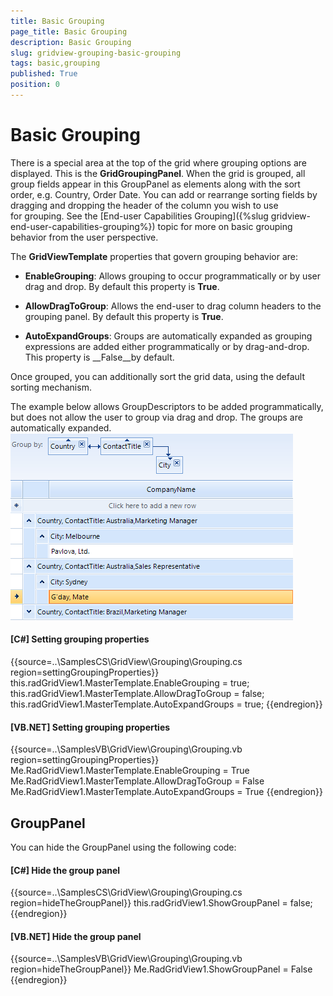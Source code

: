 ```yaml
---
title: Basic Grouping
page_title: Basic Grouping
description: Basic Grouping
slug: gridview-grouping-basic-grouping
tags: basic,grouping
published: True
position: 0
---
```


# Basic Grouping



There is a special area at the top of the grid where grouping options are displayed. This is the __GridGroupingPanel__. When the grid
      is grouped, all group fields appear in this GroupPanel as elements along with the sort order, e.g. Country, Order Date. You can add or rearrange sorting fields by 
      dragging and dropping the header of the column you wish to use for grouping.
      See the [End-user Capabilities Grouping]({%slug gridview-end-user-capabilities-grouping%}) topic 
      for more on basic grouping behavior from the user perspective.

The __GridViewTemplate__ properties that govern grouping behavior are:

* __EnableGrouping__: Allows grouping to occur programmatically or by user drag and drop. By default this property is __True__.

* __AllowDragToGroup__: Allows the end-user to drag column headers to the grouping panel. By default this property is __True__.

* __AutoExpandGroups__: Groups are automatically expanded as grouping expressions are added either programmatically or by drag-and-drop. This property is __False__by default.

Once grouped, you can additionally sort the grid data, using the default sorting mechanism.

The example below allows GroupDescriptors to be added programmatically, but does not allow the user to group via drag and drop. The groups are automatically expanded.![gridview-grouping-basic-grouping 001](images/gridview-grouping-basic-grouping001.png)

#### __[C#] Setting grouping properties__

{{source=..\SamplesCS\GridView\Grouping\Grouping.cs region=settingGroupingProperties}}
	            this.radGridView1.MasterTemplate.EnableGrouping = true;
	            this.radGridView1.MasterTemplate.AllowDragToGroup = false;
	            this.radGridView1.MasterTemplate.AutoExpandGroups = true;
	{{endregion}}



#### __[VB.NET] Setting grouping properties__

{{source=..\SamplesVB\GridView\Grouping\Grouping.vb region=settingGroupingProperties}}
	        Me.RadGridView1.MasterTemplate.EnableGrouping = True
	        Me.RadGridView1.MasterTemplate.AllowDragToGroup = False
	        Me.RadGridView1.MasterTemplate.AutoExpandGroups = True
	{{endregion}}



## GroupPanel

You can hide the GroupPanel using the following code:

#### __[C#] Hide the group panel__

{{source=..\SamplesCS\GridView\Grouping\Grouping.cs region=hideTheGroupPanel}}
	            this.radGridView1.ShowGroupPanel = false;
	{{endregion}}



#### __[VB.NET] Hide the group panel__

{{source=..\SamplesVB\GridView\Grouping\Grouping.vb region=hideTheGroupPanel}}
	        Me.RadGridView1.ShowGroupPanel = False
	{{endregion}}




